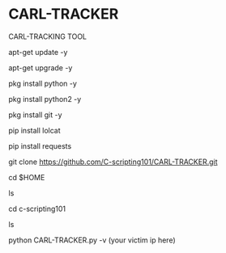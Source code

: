 # CARL-TRACKER
CARL-TRACKING TOOL


apt-get update -y

apt-get upgrade -y

pkg install python -y

pkg install python2 -y

pkg install git -y

pip install lolcat

pip install requests

git clone https://github.com/C-scripting101/CARL-TRACKER.git

cd $HOME

ls

cd c-scripting101

ls

python CARL-TRACKER.py -v (your victim ip here)
